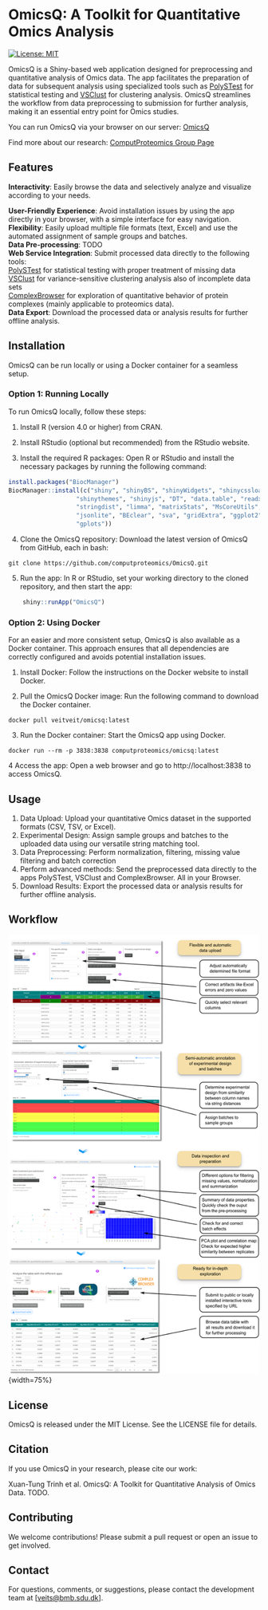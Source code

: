 # OmicsQ: A Toolkit for Quantitative Omics Analysis

[![License: MIT](https://img.shields.io/badge/License-MIT-blue.svg)](https://opensource.org/licenses/MIT)

OmicsQ is a Shiny-based web application designed for preprocessing and quantitative analysis of Omics data. The app facilitates the preparation of data for subsequent analysis using specialized tools such as [PolySTest](https://computproteomics.bmb.sdu.dk/app_direct/PolySTest/) for statistical testing and [VSClust](https://computproteomics.bmb.sdu.dk/app_direct/VSClust/) for clustering analysis. OmicsQ streamlines the workflow from data preprocessing to submission for further analysis, making it an essential entry point for Omics studies.

You can run OmicsQ via your browser on our server: [OmicsQ](https://computproteomics.bmb.sdu.dk/app_direct/OmicsQ/)

Find more about our research: [ComputProteomics Group Page](https://computproteomics.bmb.sdu.dk/)

## Features

**Interactivity**: Easily browse the data and selectively analyze and visualize according to your needs.   
 
**User-Friendly Experience**: Avoid installation issues by using the app directly in your browser, 
with a simple interface for easy navigation.  
**Flexibility**: Easily upload multiple file formats (text, Excel) and use the automated assignment of sample groups and 
batches.  
**Data Pre-processing**: TODO   
**Web Service Integration**: Submit processed data directly to the following 
tools:  
[PolySTest](https://computproteomics.bmb.sdu.dk/app_direct/PolySTest/) for statistical testing with proper treatment of missing data  
[VSClust](https://computproteomics.bmb.sdu.dk/app_direct/VSClust/) for variance-sensitive clustering analysis also of incomplete data sets  
[ComplexBrowser](https://computproteomics.bmb.sdu.dk/app_direct/ComplexBrowser/) for exploration of quantitative behavior of protein complexes (mainly applicable to proteomics data).  
**Data Export**: Download the processed data or analysis results for further offline analysis.


## Installation

OmicsQ can be run locally or using a Docker container for a seamless setup.

### Option 1: Running Locally

To run OmicsQ locally, follow these steps:

1. Install R (version 4.0 or higher) from CRAN.

2. Install RStudio (optional but recommended) from the RStudio website.

3. Install the required R packages: Open R or RStudio and install the necessary packages by running the following command:

```r
install.packages("BiocManager")
BiocManager::install(c("shiny", "shinyBS", "shinyWidgets", "shinycssloaders", 
                   "shinythemes", "shinyjs", "DT", "data.table", "readxl", 
                   "stringdist", "limma", "matrixStats", "MsCoreUtils", 
                   "jsonlite", "BEclear", "sva", "gridExtra", "ggplot2", 
                   "gplots"))
```

4. Clone the OmicsQ repository: Download the latest version of OmicsQ from GitHub, each in bash:
```
git clone https://github.com/computproteomics/OmicsQ.git
```

5. Run the app: In R or RStudio, set your working directory to the cloned repository, and then start the app:

```r
    shiny::runApp("OmicsQ")
```

### Option 2: Using Docker

For an easier and more consistent setup, OmicsQ is also available as a Docker container. This approach ensures that all 
dependencies are correctly configured and avoids potential installation issues.

1. Install Docker: Follow the instructions on the Docker website to install Docker.

2. Pull the OmicsQ Docker image: Run the following command to download the Docker container.
```
docker pull veitveit/omicsq:latest
```

3. Run the Docker container: Start the OmicsQ app using Docker.

```
docker run --rm -p 3838:3838 computproteomics/omicsq:latest
```

4 Access the app: Open a web browser and go to http://localhost:3838 to access OmicsQ.

## Usage

1. Data Upload: Upload your quantitative Omics dataset in the supported formats (CSV, TSV, or Excel).
2. Experimental Design: Assign sample groups and batches to the uploaded data using our versatile string matching tool.
3. Data Preprocessing: Perform normalization, filtering, missing value filtering and batch correction  
4. Perform advanced methods: Send the preprocessed data directly to the apps PolySTest, VSClust and ComplexBrowser. All in your Browser.
5. Download Results: Export the processed data or analysis results for further offline analysis.

## Workflow

![](www/OmicsQWorkflow.png){width=75%}

## License

OmicsQ is released under the MIT License. See the LICENSE file for details.

## Citation

If you use OmicsQ in your research, please cite our work:

Xuan-Tung Trinh et al. OmicsQ: A Toolkit for Quantitative Analysis of Omics Data. TODO.

## Contributing

We welcome contributions! Please submit a pull request or open an issue to get involved.

## Contact

For questions, comments, or suggestions, please contact the development team at [veits@bmb.sdu.dk].
